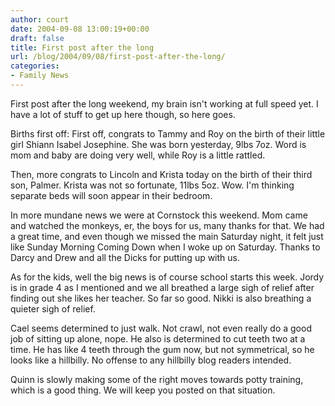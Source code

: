 ```yaml
---
author: court
date: 2004-09-08 13:00:19+00:00
draft: false
title: First post after the long
url: /blog/2004/09/08/first-post-after-the-long/
categories:
- Family News
---
```


First post after the long weekend, my brain isn't working at full speed yet.  I have a lot of stuff to get up here though, so here goes.

Births first off:
First off, congrats to Tammy and Roy on the birth of their little girl Shiann Isabel Josephine.  She was born yesterday, 9lbs 7oz.  Word is mom and baby are doing very well, while Roy is a little rattled.

Then, more congrats to Lincoln and Krista today on the birth of their third son, Palmer.  Krista was not so fortunate, 11lbs 5oz.  Wow.  I'm thinking separate beds will soon appear in their bedroom.

In more mundane news we were at Cornstock this weekend.  Mom came and watched the monkeys, er, the boys for us, many thanks for that.  We had a great time, and even though we missed the main Saturday night, it felt just like Sunday Morning Coming Down when I woke up on Saturday.  Thanks to Darcy and Drew and all the Dicks for putting up with us.

As for the kids, well the big news is of course school starts this week.  Jordy is in grade 4 as I mentioned and we all breathed a large sigh of relief after finding out she likes her teacher.  So far so good.  Nikki is also breathing a quieter sigh of relief.

Cael seems determined to just walk.  Not crawl, not even really do a good job of sitting up alone, nope.  He also is determined to cut teeth two at a time.  He has like 4 teeth through the gum now, but not symmetrical, so he looks like a hillbilly.  No offense to any hillbilly blog readers intended.

Quinn is slowly making some of the right moves towards potty training, which is a good thing.  We will keep you posted on that situation.
